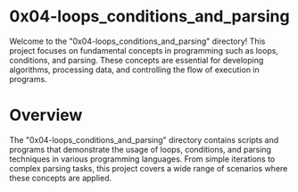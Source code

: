 # 0x04-loops_conditions_and_parsing

Welcome to the "0x04-loops_conditions_and_parsing" directory! This project focuses on fundamental concepts in programming such as loops, conditions, and parsing. These concepts are essential for developing algorithms, processing data, and controlling the flow of execution in programs.

# Overview

The "0x04-loops_conditions_and_parsing" directory contains scripts and programs that demonstrate the usage of loops, conditions, and parsing techniques in various programming languages. From simple iterations to complex parsing tasks, this project covers a wide range of scenarios where these concepts are applied.
